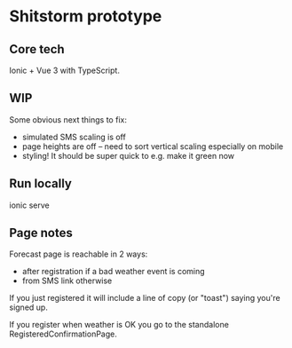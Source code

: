 # Shitstorm prototype

## Core tech

Ionic + Vue 3 with TypeScript.

## WIP

Some obvious next things to fix:

* simulated SMS scaling is off
* page heights are off – need to sort vertical scaling especially on mobile
* styling! It should be super quick to e.g. make it green now

## Run locally

ionic serve

## Page notes

Forecast page is reachable in 2 ways:

* after registration if a bad weather event is coming
* from SMS link otherwise

If you just registered it will include a line of copy (or "toast") saying you're signed up.

If you register when weather is OK you go to the standalone RegisteredConfirmationPage.

